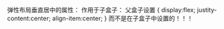 弹性布局垂直居中的属性：
作用于子盒子：
父盒子设置 {
    display:flex;
    justity-content:center;
    align-item:center;
}
而不是在子盒子中设置的！！！